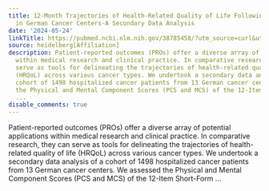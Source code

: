 ```yaml
---
title: 12-Month Trajectories of Health-Related Quality of Life Following Hospitalization
  in German Cancer Centers-A Secondary Data Analysis
date: '2024-05-24'
linkTitle: https://pubmed.ncbi.nlm.nih.gov/38785458/?utm_source=curl&utm_medium=rss&utm_campaign=pubmed-2&utm_content=1FakS-2QOkCT8HsMOQP1bCRQ4YzyumYOmxmF0moLsQ3dFB1E9V&fc=20220326224207&ff=20240524184553&v=2.18.0.post9+e462414
source: heidelberg[Affiliation]
description: Patient-reported outcomes (PROs) offer a diverse array of potential applications
  within medical research and clinical practice. In comparative research, they can
  serve as tools for delineating the trajectories of health-related quality of life
  (HRQoL) across various cancer types. We undertook a secondary data analysis of a
  cohort of 1498 hospitalized cancer patients from 13 German cancer centers. We assessed
  the Physical and Mental Component Scores (PCS and MCS) of the 12-Item Short-Form
  ...
disable_comments: true
---
```

Patient-reported outcomes (PROs) offer a diverse array of potential applications within medical research and clinical practice. In comparative research, they can serve as tools for delineating the trajectories of health-related quality of life (HRQoL) across various cancer types. We undertook a secondary data analysis of a cohort of 1498 hospitalized cancer patients from 13 German cancer centers. We assessed the Physical and Mental Component Scores (PCS and MCS) of the 12-Item Short-Form ...